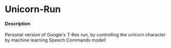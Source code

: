 # Unicorn-Run

#### Description

Personal version of Google's T-Rex run, by controlling the unicorn character by machine learning Speech Commands model!
